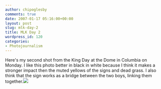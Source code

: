 ```yaml
---
author: chipoglesby
comments: true
date: 2007-01-17 05:16:00+00:00
layout: post
slug: mlk-day-2
title: MLK Day 2
wordpress_id: 120
categories:
- Photojournalism
---
```


Here's my second shot from the King Day at the Dome in Columbia on Monday.  I like this photo better in black in white because I think it makes a stronger impact then the muted yellows of the signs and dead grass.  I also think that the sign works as a bridge between the two boys, linking them together.[![](http://bp3.blogger.com/_GlcbreYSTwI/Ra2xkl9mcOI/AAAAAAAAAGk/-1U95SeIwtg/s400/MLK07.JPG)](http://bp3.blogger.com/_GlcbreYSTwI/Ra2xkl9mcOI/AAAAAAAAAGk/-1U95SeIwtg/s1600-h/MLK07.JPG)
